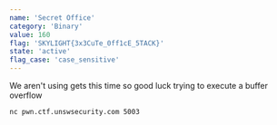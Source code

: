 ```yaml
---
name: 'Secret Office'
category: 'Binary'
value: 160
flag: 'SKYLIGHT{3x3CuTe_0ff1cE_5TACK}'
state: 'active'
flag_case: 'case_sensitive'
---
```


We aren't using gets this time so good luck trying to execute a buffer overflow

`nc pwn.ctf.unswsecurity.com 5003`
